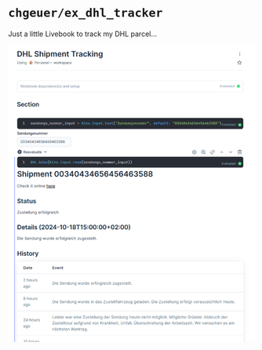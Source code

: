 # `chgeuer/ex_dhl_tracker`

Just a little Livebook to track my DHL parcel...

![screenshot](./doc/screenshot.png)

